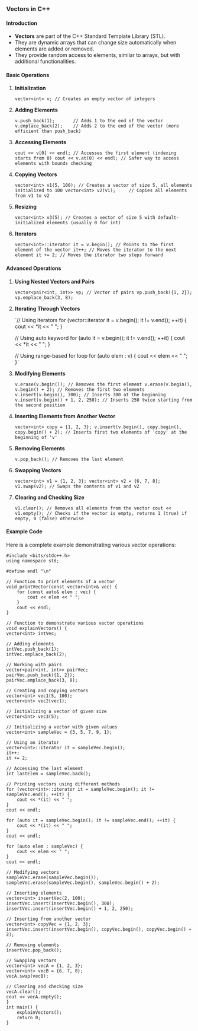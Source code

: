 
### Vectors in C++

#### Introduction

-   **Vectors** are part of the C++ Standard Template Library (STL).
-   They are dynamic arrays that can change size automatically when elements are added or removed.
-   They provide random access to elements, similar to arrays, but with additional functionalities.

#### Basic Operations

1.  **Initialization**
    
    `vector<int> v; // Creates an empty vector of integers` 
    
2.  **Adding Elements**
    
    `v.push_back(1);       // Adds 1 to the end of the vector
    v.emplace_back(2);    // Adds 2 to the end of the vector (more efficient than push_back)` 
    
3.  **Accessing Elements**
    
    `cout << v[0] << endl; // Accesses the first element (indexing starts from 0)
    cout << v.at(0) << endl; // Safer way to access elements with bounds checking` 
    
4.  **Copying Vectors**
    
    `vector<int> v1(5, 100); // Creates a vector of size 5, all elements initialized to 100
    vector<int> v2(v1);     // Copies all elements from v1 to v2` 
    
5.  **Resizing**
    
    `vector<int> v3(5); // Creates a vector of size 5 with default-initialized elements (usually 0 for int)` 
    
6.  **Iterators**
    
    `vector<int>::iterator it = v.begin(); // Points to the first element of the vector
    it++; // Moves the iterator to the next element
    it += 2; // Moves the iterator two steps forward` 
    

#### Advanced Operations

1.  **Using Nested Vectors and Pairs**
    
    `vector<pair<int, int>> vp; // Vector of pairs
    vp.push_back({1, 2});
    vp.emplace_back(3, 8);` 
    
2.  **Iterating Through Vectors**
    
    `// Using iterators
    for (vector<int>::iterator it = v.begin(); it != v.end(); ++it) {
        cout << *it << " ";
    }
    
    // Using auto keyword
    for (auto it = v.begin(); it != v.end(); ++it) {
        cout << *it << " ";
    }
    
    // Using range-based for loop
    for (auto elem : v) {
        cout << elem << " ";
    }` 
    
3.  **Modifying Elements**
    
    `v.erase(v.begin()); // Removes the first element
    v.erase(v.begin(), v.begin() + 2); // Removes the first two elements
    v.insert(v.begin(), 300); // Inserts 300 at the beginning
    v.insert(v.begin() + 1, 2, 250); // Inserts 250 twice starting from the second position` 
    
4.  **Inserting Elements from Another Vector**
    
    `vector<int> copy = {1, 2, 3};
    v.insert(v.begin(), copy.begin(), copy.begin() + 2); // Inserts first two elements of 'copy' at the beginning of 'v'` 
    
5.  **Removing Elements**
    
    `v.pop_back(); // Removes the last element` 
    
6.  **Swapping Vectors**
    
    `vector<int> v1 = {1, 2, 3};
    vector<int> v2 = {6, 7, 8};
    v1.swap(v2); // Swaps the contents of v1 and v2` 
    
7.  **Clearing and Checking Size**
    
    `v1.clear(); // Removes all elements from the vector
    cout << v1.empty(); // Checks if the vector is empty, returns 1 (true) if empty, 0 (false) otherwise` 
    

#### Example Code

Here is a complete example demonstrating various vector operations:

    #include <bits/stdc++.h>
    using namespace std;

    #define endl "\n"

    // Function to print elements of a vector
    void printVector(const vector<int>& vec) {
        for (const auto& elem : vec) {
            cout << elem << " ";
        }
        cout << endl;
    }

    // Function to demonstrate various vector operations
    void explainVectors() {
    vector<int> intVec;

    // Adding elements
    intVec.push_back(1);
    intVec.emplace_back(2);

    // Working with pairs
    vector<pair<int, int>> pairVec;
    pairVec.push_back({1, 2});
    pairVec.emplace_back(3, 8);

    // Creating and copying vectors
    vector<int> vec1(5, 100);
    vector<int> vec2(vec1);

    // Initializing a vector of given size
    vector<int> vec3(5);

    // Initializing a vector with given values
    vector<int> sampleVec = {3, 5, 7, 9, 1};

    // Using an iterator
    vector<int>::iterator it = sampleVec.begin();
    it++;
    it += 2;

    // Accessing the last element
    int lastElem = sampleVec.back();

    // Printing vectors using different methods
    for (vector<int>::iterator it = sampleVec.begin(); it != sampleVec.end(); ++it) {
        cout << *(it) << " ";
    }
    cout << endl;

    for (auto it = sampleVec.begin(); it != sampleVec.end(); ++it) {
        cout << *(it) << " ";
    }
    cout << endl;

    for (auto elem : sampleVec) {
        cout << elem << " ";
    }
    cout << endl;

    // Modifying vectors
    sampleVec.erase(sampleVec.begin());
    sampleVec.erase(sampleVec.begin(), sampleVec.begin() + 2);

    // Inserting elements
    vector<int> insertVec(2, 100);
    insertVec.insert(insertVec.begin(), 300);
    insertVec.insert(insertVec.begin() + 1, 2, 250);

    // Inserting from another vector
    vector<int> copyVec = {1, 2, 3};
    insertVec.insert(insertVec.begin(), copyVec.begin(), copyVec.begin() + 2);

    // Removing elements
    insertVec.pop_back();

    // Swapping vectors
    vector<int> vecA = {1, 2, 3};
    vector<int> vecB = {6, 7, 8};
    vecA.swap(vecB);

    // Clearing and checking size
    vecA.clear();
    cout << vecA.empty();
    }
    int main() {
        explainVectors();
        return 0;
    }